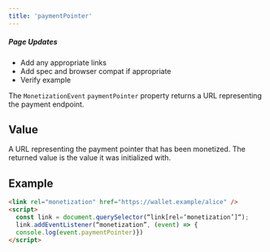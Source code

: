 ```yaml
---
title: 'paymentPointer'
---
```


<div class="draft"><h5>Page Updates</h5><ul><li>Add any appropriate links</li><li>Add spec and browser compat if appropriate</li><li>Verify example</li></ul></div>

The `MonetizationEvent` `paymentPointer` property returns a URL representing the payment endpoint.

## Value

A URL representing the payment pointer that has been monetized. The returned value is the value it was initialized with.

## Example

```html
<link rel="monetization" href="https://wallet.example/alice" />
<script>
  const link = document.querySelector(“link[rel=‘monetization’]“);
  link.addEventListener(“monetization”, (event) => {
  console.log(event.paymentPointer)})
</script>
```
